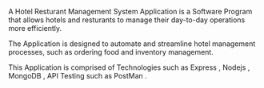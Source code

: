 A Hotel Resturant Management System Application is a Software Program that allows hotels and resturants to manage their day-to-day operations more efficiently. 

The Application is designed to automate and streamline hotel management processes, such as ordering food and inventory management.

This Application is comprised of Technologies such as Express , Nodejs , MongoDB , API Testing such as PostMan .



